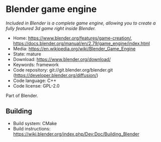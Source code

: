 # Blender game engine

_Included in Blender is a complete game engine, allowing you to create a fully featured 3d game right inside Blender._

- Home: https://www.blender.org/features/game-creation/, https://docs.blender.org/manual/en/2.79/game_engine/index.html
- Media: https://en.wikipedia.org/wiki/Blender_Game_Engine  
- State: mature
- Download: https://www.blender.org/download/
- Keywords: framework
- Code repository: git://git.blender.org/blender.git (https://developer.blender.org/diffusion/)
- Code language: C++
- Code license: GPL-2.0

Part of Blender.

## Building

- Build system: CMake
- Build instructions: https://wiki.blender.org/index.php/Dev:Doc/Building_Blender
